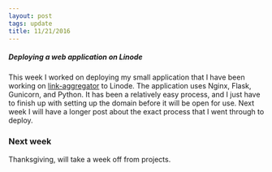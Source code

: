 ```yaml
---
layout: post
tags: update
title: 11/21/2016
---
```


##### Deploying a web application on Linode

This week I worked on deploying my small application that I have been working on [link-aggregator](https://github.com/connormurray7/link-aggregator) to Linode. The application uses Nginx, Flask, Gunicorn, and Python. It has been a relatively easy process, and I just have to finish up with setting up the domain before it will be open for use. Next week I will have a longer post about the exact process that I went through to deploy.


### Next week

Thanksgiving, will take a week off from projects.
